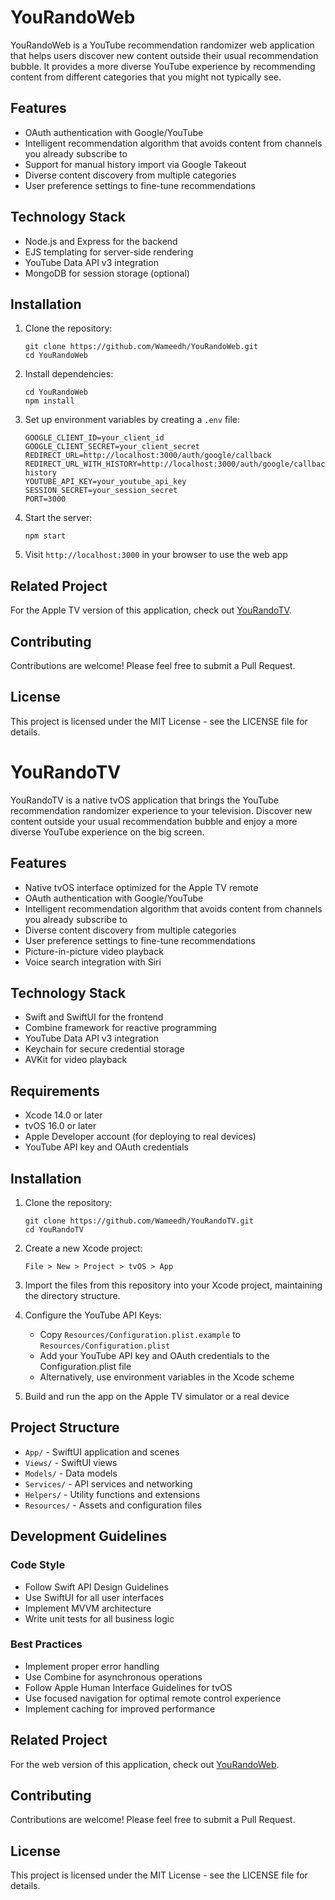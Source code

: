 # YouRandoWeb

YouRandoWeb is a YouTube recommendation randomizer web application that helps users discover new content outside their usual recommendation bubble. It provides a more diverse YouTube experience by recommending content from different categories that you might not typically see.

## Features

- OAuth authentication with Google/YouTube
- Intelligent recommendation algorithm that avoids content from channels you already subscribe to
- Support for manual history import via Google Takeout
- Diverse content discovery from multiple categories
- User preference settings to fine-tune recommendations

## Technology Stack

- Node.js and Express for the backend
- EJS templating for server-side rendering
- YouTube Data API v3 integration
- MongoDB for session storage (optional)

## Installation

1. Clone the repository:
   ```
   git clone https://github.com/Wameedh/YouRandoWeb.git
   cd YouRandoWeb
   ```

2. Install dependencies:
   ```
   cd YouRandoWeb
   npm install
   ```

3. Set up environment variables by creating a `.env` file:
   ```
   GOOGLE_CLIENT_ID=your_client_id
   GOOGLE_CLIENT_SECRET=your_client_secret
   REDIRECT_URL=http://localhost:3000/auth/google/callback
   REDIRECT_URL_WITH_HISTORY=http://localhost:3000/auth/google/callback/with-history
   YOUTUBE_API_KEY=your_youtube_api_key
   SESSION_SECRET=your_session_secret
   PORT=3000
   ```

4. Start the server:
   ```
   npm start
   ```

5. Visit `http://localhost:3000` in your browser to use the web app

## Related Project

For the Apple TV version of this application, check out [YouRandoTV](https://github.com/Wameedh/YouRandoTV).

## Contributing

Contributions are welcome! Please feel free to submit a Pull Request.

## License

This project is licensed under the MIT License - see the LICENSE file for details.

# YouRandoTV

YouRandoTV is a native tvOS application that brings the YouTube recommendation randomizer experience to your television. Discover new content outside your usual recommendation bubble and enjoy a more diverse YouTube experience on the big screen.

## Features

- Native tvOS interface optimized for the Apple TV remote
- OAuth authentication with Google/YouTube
- Intelligent recommendation algorithm that avoids content from channels you already subscribe to
- Diverse content discovery from multiple categories
- User preference settings to fine-tune recommendations
- Picture-in-picture video playback
- Voice search integration with Siri

## Technology Stack

- Swift and SwiftUI for the frontend
- Combine framework for reactive programming
- YouTube Data API v3 integration
- Keychain for secure credential storage
- AVKit for video playback

## Requirements

- Xcode 14.0 or later
- tvOS 16.0 or later
- Apple Developer account (for deploying to real devices)
- YouTube API key and OAuth credentials

## Installation

1. Clone the repository:
   ```
   git clone https://github.com/Wameedh/YouRandoTV.git
   cd YouRandoTV
   ```

2. Create a new Xcode project:
   ```
   File > New > Project > tvOS > App
   ```
   
3. Import the files from this repository into your Xcode project, maintaining the directory structure.

4. Configure the YouTube API Keys:
   - Copy `Resources/Configuration.plist.example` to `Resources/Configuration.plist`
   - Add your YouTube API key and OAuth credentials to the Configuration.plist file
   - Alternatively, use environment variables in the Xcode scheme

5. Build and run the app on the Apple TV simulator or a real device

## Project Structure

- `App/` - SwiftUI application and scenes
- `Views/` - SwiftUI views
- `Models/` - Data models
- `Services/` - API services and networking
- `Helpers/` - Utility functions and extensions
- `Resources/` - Assets and configuration files

## Development Guidelines

### Code Style

- Follow Swift API Design Guidelines
- Use SwiftUI for all user interfaces
- Implement MVVM architecture
- Write unit tests for all business logic

### Best Practices

- Implement proper error handling
- Use Combine for asynchronous operations
- Follow Apple Human Interface Guidelines for tvOS
- Use focused navigation for optimal remote control experience
- Implement caching for improved performance

## Related Project

For the web version of this application, check out [YouRandoWeb](https://github.com/Wameedh/YouRandoWeb).

## Contributing

Contributions are welcome! Please feel free to submit a Pull Request.

## License

This project is licensed under the MIT License - see the LICENSE file for details. 